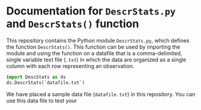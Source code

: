 # Documentation for `DescrStats.py` and `DescrStats()` function

This repository contains the Python module `DescrStats.py`, which defines the
     function `DescrStats()`. This function can be used by importing the module
     and using the function on a datafile that is a comma-delimited, single
     variable text file (`.txt`) in which the data are organized as a single
     column with each row representing an observation.
     
```python
import DescStats as ds
ds.DescrStats(`datafile.txt`)
```
We have placed a sample data file (`datafile.txt`) in this repository. You can use
     this data file to test your